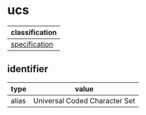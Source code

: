 # ucs
| classification
| --------------
| [specification](specification.md)

## identifier
| type              | value
| ----------------- | -----
| alias             | Universal Coded Character Set
